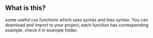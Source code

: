 ## What is this?

some useful css functions which sass syntax and less syntax. You can download and import to your project, each function has corresponding example. check it in example folder.
